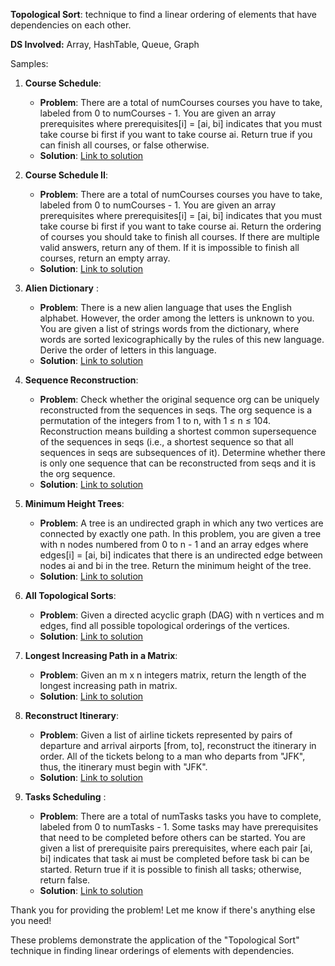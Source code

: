 **Topological Sort**:
technique to find a linear ordering of elements that have dependencies on each other.

**DS Involved:** Array, HashTable, Queue, Graph

Samples:

1. **Course Schedule**:
   - **Problem**: There are a total of numCourses courses you have to take, labeled from 0 to numCourses - 1. You are given an array prerequisites where prerequisites[i] = [ai, bi] indicates that you must take course bi first if you want to take course ai. Return true if you can finish all courses, or false otherwise.
   - **Solution**: [Link to solution](https://leetcode.com/problems/course-schedule/)

2. **Course Schedule II**:
   - **Problem**: There are a total of numCourses courses you have to take, labeled from 0 to numCourses - 1. You are given an array prerequisites where prerequisites[i] = [ai, bi] indicates that you must take course bi first if you want to take course ai. Return the ordering of courses you should take to finish all courses. If there are multiple valid answers, return any of them. If it is impossible to finish all courses, return an empty array.
   - **Solution**: [Link to solution](https://leetcode.com/problems/course-schedule-ii/)

3. **Alien Dictionary** :
   - **Problem**: There is a new alien language that uses the English alphabet. However, the order among the letters is unknown to you. You are given a list of strings words from the dictionary, where words are sorted lexicographically by the rules of this new language. Derive the order of letters in this language.
   - **Solution**: [Link to solution](https://leetcode.com/problems/alien-dictionary/)

4. **Sequence Reconstruction**:
   - **Problem**: Check whether the original sequence org can be uniquely reconstructed from the sequences in seqs. The org sequence is a permutation of the integers from 1 to n, with 1 ≤ n ≤ 104. Reconstruction means building a shortest common supersequence of the sequences in seqs (i.e., a shortest sequence so that all sequences in seqs are subsequences of it). Determine whether there is only one sequence that can be reconstructed from seqs and it is the org sequence.
   - **Solution**: [Link to solution](https://leetcode.com/problems/sequence-reconstruction/)

5. **Minimum Height Trees**:
   - **Problem**: A tree is an undirected graph in which any two vertices are connected by exactly one path. In this problem, you are given a tree with n nodes numbered from 0 to n - 1 and an array edges where edges[i] = [ai, bi] indicates that there is an undirected edge between nodes ai and bi in the tree. Return the minimum height of the tree.
   - **Solution**: [Link to solution](https://leetcode.com/problems/minimum-height-trees/)

6. **All Topological Sorts**:
   - **Problem**: Given a directed acyclic graph (DAG) with n vertices and m edges, find all possible topological orderings of the vertices.
   - **Solution**: [Link to solution](https://www.geeksforgeeks.org/all-topological-sorts-of-a-directed-acyclic-graph/)

7. **Longest Increasing Path in a Matrix**:
   - **Problem**: Given an m x n integers matrix, return the length of the longest increasing path in matrix.
   - **Solution**: [Link to solution](https://leetcode.com/problems/longest-increasing-path-in-a-matrix/)

8. **Reconstruct Itinerary**:
   - **Problem**: Given a list of airline tickets represented by pairs of departure and arrival airports [from, to], reconstruct the itinerary in order. All of the tickets belong to a man who departs from "JFK", thus, the itinerary must begin with "JFK".
   - **Solution**: [Link to solution](https://leetcode.com/problems/reconstruct-itinerary/)
9. **Tasks Scheduling** :
   - **Problem**: There are a total of numTasks tasks you have to complete, labeled from 0 to numTasks - 1. Some tasks may have prerequisites that need to be completed before others can be started. You are given a list of prerequisite pairs prerequisites, where each pair [ai, bi] indicates that task ai must be completed before task bi can be started. Return true if it is possible to finish all tasks; otherwise, return false.
   - **Solution**: [Link to solution](https://leetcode.com/problems/course-schedule/)

Thank you for providing the problem! Let me know if there's anything else you need!

These problems demonstrate the application of the "Topological Sort" technique in finding linear orderings of elements with dependencies. 